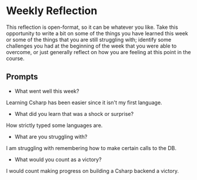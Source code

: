 # Weekly Reflection
This reflection is open-format, so it can be whatever you like. Take this opportunity to write a bit on some of the things you have learned this week or some of the things that you are still struggling with; identify some challenges you had at the beginning of the week that you were able to overcome, or just generally reflect on how you are feeling at this point in the course.

## Prompts
- What went well this week?

Learning Csharp has been easier since it isn't my first language.

- What did you learn that was a shock or surprise?

How strictly typed some languages are.

- What are you struggling with?

I am struggling with remembering how to make certain calls to the DB.

- What would you count as a victory?

I would count making progress on building a Csharp backend a victory. 

